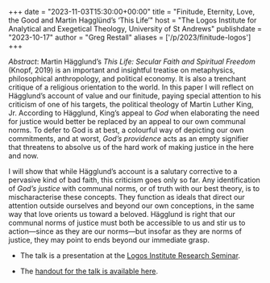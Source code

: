 +++
date = "2023-11-03T15:30:00+00:00"
title = "Finitude, Eternity, Love, the Good and Martin Hagglünd’s &lsquo;This Life&rsquo;"
host = "The Logos Institute for Analytical and Exegetical Theology, University of St Andrews"
publishdate = "2023-10-17"
author = "Greg Restall"
aliases = ['/p/2023/finitude-logos']
+++

*Abstract*: Martin Hägglund’s _This Life: Secular Faith and Spiritual Freedom_ (Knopf, 2019) is an important and insightful treatise on metaphysics, philosophical anthropology, and political economy. It is also a trenchant critique of a religious orientation to the world. In this paper I will reflect on Hägglund’s account of value and our finitude, paying special attention to his criticism of one of his targets, the political theology of Martin Luther King, Jr. According to Hägglund, King’s appeal to _God_ when elaborating the need for justice would better be replaced by an appeal to our own communal norms. To defer to God is at best, a colourful way of depicting our own commitments, and at worst, _God’s providence_ acts as an empty signifier that threatens to absolve us of the hard work of making justice in the here and now. 

I will show that while Hägglund’s account is a salutary corrective to a pervasive kind of bad faith, this criticism goes only so far. Any identification of _God’s justice_ with communal norms, or of truth with our best theory, is to mischaracterise these concepts. They function as ideals that direct our attention outside ourselves and beyond our own conceptions, in the same way that love orients us toward a beloved. Hägglund is right that our communal norms of justice must both be accessible to us and stir us to action—since as they are our norms—but insofar as they are norms of justice, they may point to ends beyond our immediate grasp.

* The talk is a presentation at the [Logos Institute Research Seminar](https://logos.wp.st-andrews.ac.uk/research-seminars/).

* The [handout for the talk is available here](/handouts/finitude-logos.pdf).


